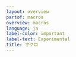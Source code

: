 ```yaml
---
layout: overview
partof: macros
overview: macros
language: ja
label-color: important
label-text: Experimental
title: マクロ
---
```

